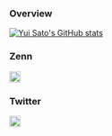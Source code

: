 ### Overview

[![Yui Sato's GitHub stats](https://github-readme-stats.vercel.app/api?username=yuisato-git&count_private=true)](https://github.com/anuraghazra/github-readme-stats)

### Zenn
<a href="https://zenn.dev/def_yuisato">
    <img height="20" src="https://img.shields.io/badge/profile-zenn-blue" />
</a>

### Twitter
<a href="https://twitter.com/def_yuisato">
    <img height="20" src="https://img.shields.io/twitter/follow/def_yuisato?style=social" />
</a>
